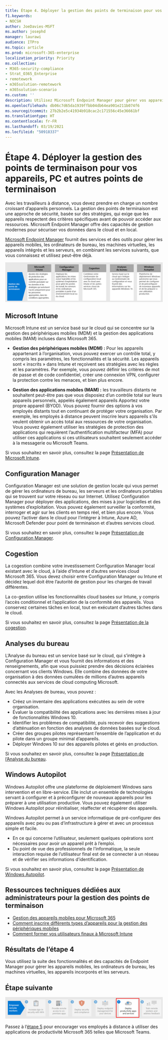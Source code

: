 ```yaml
---
title: Étape 4. Déployer la gestion des points de terminaison pour vos appareils, PC et autres points de terminaison
f1.keywords:
- NOCSH
author: JoeDavies-MSFT
ms.author: josephd
manager: laurawi
audience: ITPro
ms.topic: article
ms.prod: microsoft-365-enterprise
localization_priority: Priority
ms.collection:
- M365-security-compliance
- Strat_O365_Enterprise
- remotework
- m365solution-remotework
- m365solution-scenario
ms.custom: ''
description: Utilisez Microsoft Endpoint Manager pour gérer vos appareils de gestion, PC et autres points de terminaison.
ms.openlocfilehash: db06c7d65da1939ffbb04db64ea901e211b074f6
ms.sourcegitcommit: 27b2b2e5c41934b918cac2c171556c45e36661bf
ms.translationtype: HT
ms.contentlocale: fr-FR
ms.lasthandoff: 03/19/2021
ms.locfileid: "50918337"
---
```

# <a name="step-4-deploy-endpoint-management-for-your-devices-pcs-and-other-endpoints"></a>Étape 4. Déployer la gestion des points de terminaison pour vos appareils, PC et autres points de terminaison

Avec les travailleurs à distance, vous devez prendre en charge un nombre croissant d’appareils personnels. La gestion des points de terminaison est une approche de sécurité, basée sur des stratégies, qui exige que les appareils respectent des critères spécifiques avant de pouvoir accéder aux ressources. Microsoft Endpoint Manager offre des capacités de gestion modernes pour sécuriser vos données dans le cloud et en local. 

[Microsoft Endpoint Manager](/mem/endpoint-manager-overview) fournit des services et des outils pour gérer les appareils mobiles, les ordinateurs de bureau, les machines virtuelles, les appareils intégrés et les serveurs, en combinant les services suivants, que vous connaissez et utilisez peut-être déjà.

![Composants de la gestion des points de terminaison pour Microsoft 365](../media/empower-people-to-work-remotely/endpoint-managment-step-grid.png)

## <a name="microsoft-intune"></a>Microsoft Intune

Microsoft Intune est un service basé sur le cloud qui se concentre sur la gestion des périphériques mobiles (MDM) et la gestion des applications mobiles (MAM) incluses dans Microsoft 365. 

- **Gestion des périphériques mobiles (MDM) :** Pour les appareils appartenant à l’organisation, vous pouvez exercer un contrôle total, y compris les paramètres, les fonctionnalités et la sécurité. Les appareils sont « inscrits » dans Intune et reçoivent ses stratégies avec les règles et les paramètres. Par exemple, vous pouvez définir les critères de mot de passe et de code confidentiel, créer une connexion VPN, configurer la protection contre les menaces, et bien plus encore.

- **Gestion des applications mobiles (MAM) :** les travailleurs distants ne souhaitent peut-être pas que vous disposiez d’un contrôle total sur leurs appareils personnels, appelés également appareils Apportez votre propre appareil (BYOD). Vous pouvez fournir des options à vos employés distants tout en continuant de protéger votre organisation. Par exemple, les employés à distance peuvent inscrire leurs appareils s’ils veulent obtenir un accès total aux ressources de votre organisation. Vous pouvez également utiliser les stratégies de protection des applications qui requièrent l’authentification multifacteur (MFA) pour utiliser ces applications si ces utilisateurs souhaitent seulement accéder à la messagerie ou Microsoft Teams.

Si vous souhaitez en savoir plus, consultez la page [Présentation de Microsoft Intune](/intune/fundamentals/what-is-intune).

## <a name="configuration-manager"></a>Configuration Manager

Configuration Manager est une solution de gestion locale qui vous permet de gérer les ordinateurs de bureau, les serveurs et les ordinateurs portables qui se trouvent sur votre réseau ou sur Internet. Utilisez Configuration Manager pour déployer des applications, des mises à jour logicielles et des systèmes d’exploitation. Vous pouvez également surveiller la conformité, interroger et agir sur les clients en temps réel, et bien plus encore. Vous pouvez l’activer dans le cloud pour l’intégrer à Intune, Azure AD, Microsoft Defender pour point de terminaison et d’autres services cloud. 

Si vous souhaitez en savoir plus, consultez la page [Présentation de Configuration Manager](/mem/configmgr/core/understand/introduction).

## <a name="co-management"></a>Cogestion

La cogestion combine votre investissement Configuration Manager local existant avec le cloud, à l’aide d’Intune et d’autres services cloud Microsoft 365. Vous devez choisir entre Configuration Manager ou Intune et décidez lequel doit être l’autorité de gestion pour les charges de travail différentes. 

La co-gestion utilise les fonctionnalités cloud basées sur Intune, y compris l’accès conditionnel et l’application de la conformité des appareils. Vous conservez certaines tâches en local, tout en exécutant d’autres tâches dans le cloud.

Si vous souhaitez en savoir plus, consultez la page [Présentation de la cogestion](/mem/configmgr/comanage/overview).

## <a name="desktop-analytics"></a>Analyses du bureau

L’Analyse du bureau est un service basé sur le cloud, qui s’intègre à Configuration Manager et vous fournit des informations et des renseignements, afin que vous puissiez prendre des décisions éclairées concernant vos clients Windows. Elle combine des données de votre organisation à des données cumulées de millions d’autres appareils connectés aux services de cloud computing Microsoft. 

Avec les Analyses de bureau, vous pouvez :

- Créez un inventaire des applications exécutées au sein de votre organisation.
- Évaluer la compatibilité des applications avec les dernières mises à jour de fonctionnalités Windows 10.
- Identifier les problèmes de compatibilité, puis recevoir des suggestions d’atténuation en fonction des analyses de données basées sur le cloud.
- Créer des groupes pilotes représentant l’ensemble de l’application et du pilote dans un groupe minimal d’appareils.
- Déployer Windows 10 sur des appareils pilotes et gérés en production.

Si vous souhaitez en savoir plus, consultez la page [Présentation de l’Analyse du bureau](/mem/configmgr/desktop-analytics/overview).

## <a name="windows-autopilot"></a>Windows Autopilot

Windows Autopilot offre une plateforme de déploiement Windows sans intervention et en libre-service. Elle inclut un ensemble de technologies servant à configurer et à préconfigurer de nouveaux appareils pour les préparer à une utilisation productive. Vous pouvez également utiliser Windows Autopilot pour réinitialiser, réaffecter et récupérer des appareils. 

Windows Autopilot permet à un service informatique de pré-configurer des appareils avec peu ou pas d’infrastructure à gérer et avec un processus simple et facile. 

- En ce qui concerne l’utilisateur, seulement quelques opérations sont nécessaires pour avoir un appareil prêt à l’emploi. 
- Du point de vue des professionnels de l’informatique, la seule interaction requise de l’utilisateur final est de se connecter à un réseau et de vérifier ses informations d’identification.

Si vous souhaitez en savoir plus, consultez la page [Présentation de Windows Autopilot](/windows/deployment/windows-autopilot/windows-autopilot).

## <a name="admin-technical-resources-for-endpoint-management"></a>Ressources techniques dédiées aux administrateurs pour la gestion des points de terminaison

- [Gestion des appareils mobiles pour Microsoft 365](../enterprise/device-management-roadmap-microsoft-365.md)
- [Comment inscrire différents types d’appareils pour la gestion des périphériques mobiles](/mem/intune/enrollment/device-enrollment)
- [Comment former vos utilisateurs finaux à Microsoft Intune](/mem/intune/fundamentals/end-user-educate)
 
## <a name="results-of-step-4"></a>Résultats de l’étape 4

Vous utilisez la suite des fonctionnalités et des capacités de Endpoint Manager pour gérer les appareils mobiles, les ordinateurs de bureau, les machines virtuelles, les appareils incorporés et les serveurs.

## <a name="next-step"></a>Étape suivante

[![Étape 5 : déployer les applications et les services de productivité des travailleurs à distance](../media/empower-people-to-work-remotely/remote-workers-step-grid-5.png)](empower-people-to-work-remotely-teams-productivity-apps.md)

Passez à l’[étape 5](empower-people-to-work-remotely-teams-productivity-apps.md) pour encourager vos employés à distance à utiliser des applications de productivité Microsoft 365 telles que Microsoft Teams.